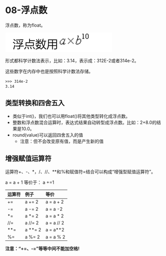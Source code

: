 # 08-浮点数


浮点数，称为float。

![](_v_images/20201024113017944_1758928759.png)


形式都科学计数法表示，比如：3.14，表示成：312E-2或者314e-2。

这些数字在内存中也是按照科学计数法存储。

```
>>> 314e-2
3.14
```


## 类型转换和四舍五入



- 类似于int()，我们也可以用float()将其他类型转化成浮点数。
- 整数和浮点数混合运算时，表达式结果自动转型成浮点数。比如：2+8.0的结果是10.0。
- round(value)可以返回四舍五入的值
  - 注意：但不会改变原有值，而是产生新的值



## 增强赋值运算符


运算符+、-、*，/、//、**和%和赋值符=结合可以构成“增强型赋值运算符”。

a = a + 1         等价于： a +=1

| 运算符                      | 例子       | 等价       |
| :-------------------------- | :-------- | :--------- |
| +=                          | a += 2    | a = a + 2  |
| -=                          | a -= 2    | a = a -2   |
| *=    | a *= 2             | a = a * 2 |            |
| //=                         | a //= 2   | a = a // 2 |
| **=           |    a **= 2 | a = a**2  |            |
| %=                          | a %= 2    | a = a % 2  |



**注意：“+=、-=”等等中间不能加空格!**